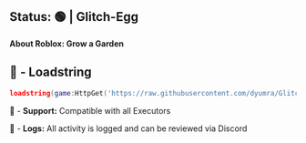 ## Status: 🟢 | Glitch-Egg
**About Roblox: Grow a Garden**

## 📌 - Loadstring
```lua
loadstring(game:HttpGet('https://raw.githubusercontent.com/dyumra/Glitch-Egg/refs/heads/main/Dupe-Pet-3f5j-67u8-2df9.lua'))()
```

🔔 - **Support:** Compatible with all Executors

📂 - **Logs:** All activity is logged and can be reviewed via Discord
